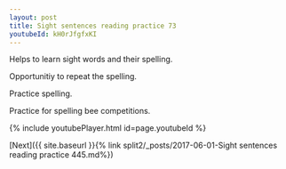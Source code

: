 ```yaml
---
layout: post
title: Sight sentences reading practice 73
youtubeId: kH0rJfgfxKI
---
```

 
 
Helps to learn sight words and their spelling.

Opportunitiy to repeat the spelling. 

Practice spelling. 
 
Practice for spelling bee competitions. 
 
{% include youtubePlayer.html id=page.youtubeId %}
 
 

[Next]({{ site.baseurl }}{% link  split2/_posts/2017-06-01-Sight sentences reading practice 445.md%})
 
